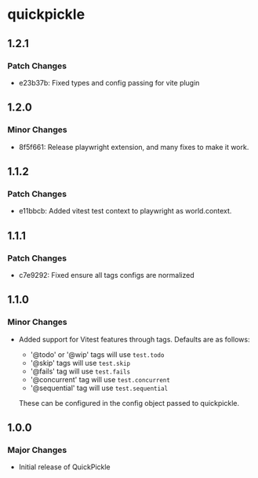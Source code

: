 # quickpickle

## 1.2.1

### Patch Changes

- e23b37b: Fixed types and config passing for vite plugin

## 1.2.0

### Minor Changes

- 8f5f661: Release playwright extension, and many fixes to make it work.

## 1.1.2

### Patch Changes

- e11bbcb: Added vitest test context to playwright as world.context.

## 1.1.1

### Patch Changes

- c7e9292: Fixed ensure all tags configs are normalized

## 1.1.0

### Minor Changes

- Added support for Vitest features through tags. Defaults are as follows:

  - '@todo' or '@wip' tags will use `test.todo`
  - '@skip' tags will use `test.skip`
  - '@fails' tag will use `test.fails`
  - '@concurrent' tag will use `test.concurrent`
  - '@sequential' tag will use `test.sequential`

  These can be configured in the config object passed to quickpickle.

## 1.0.0

### Major Changes

- Initial release of QuickPickle
